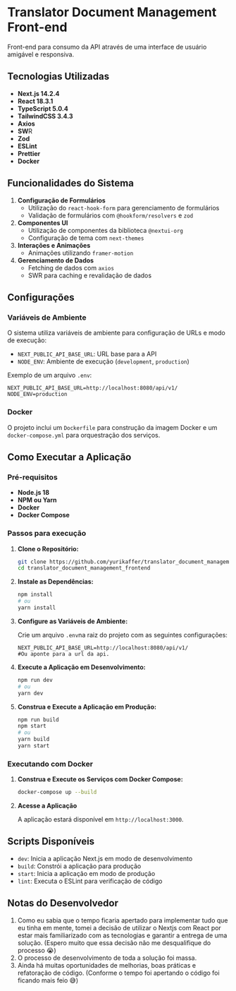 # Translator Document Management Front-end

Front-end para consumo da API através de uma interface de usuário amigável e responsiva.

## Tecnologias Utilizadas

- **Next.js 14.2.4**
- **React 18.3.1**
- **TypeScript 5.0.4**
- **TailwindCSS 3.4.3**
- **Axios**
- **SW**R
- **Zod**
- **ESLint**
- **Prettier**
- **Docker**

## Funcionalidades do Sistema

1. **Configuração de Formulários**
    - Utilização do `react-hook-form` para gerenciamento de formulários
    - Validação de formulários com `@hookform/resolvers` e `zod`
2. **Componentes UI**
    - Utilização de componentes da biblioteca `@nextui-org`
    - Configuração de tema com `next-themes`
3. **Interações e Animações**
    - Animações utilizando `framer-motion`
4. **Gerenciamento de Dados**
    - Fetching de dados com `axios`
    - SWR para caching e revalidação de dados

## Configurações

### Variáveis de Ambiente

O sistema utiliza variáveis de ambiente para configuração de URLs e modo de execução:

- `NEXT_PUBLIC_API_BASE_URL`: URL base para a API
- `NODE_ENV`: Ambiente de execução (`development`, `production`)

Exemplo de um arquivo `.env`:

```
NEXT_PUBLIC_API_BASE_URL=http://localhost:8080/api/v1/
NODE_ENV=production
```

### Docker

O projeto inclui um `Dockerfile` para construção da imagem Docker e um `docker-compose.yml` para orquestração dos serviços.

## Como Executar a Aplicação

### Pré-requisitos

- **Node.js 18**
- **NPM ou Yarn**
- **Docker**
- **Docker Compose**

### Passos para execução

1. **Clone o Repositório:**
    
    ```bash
    git clone https://github.com/yurikaffer/translator_document_management_frontend
    cd translator_document_management_frontend
    ```
    
2. **Instale as Dependências:**
    
    ```bash
    npm install
    # ou
    yarn install
    ```
    
3. **Configure as Variáveis de Ambiente:**
    
    Crie um arquivo `.env`na raiz do projeto com as seguintes configurações:
    
    ```
    NEXT_PUBLIC_API_BASE_URL=http://localhost:8080/api/v1/
    #Ou aponte para a url da api.
    ```
    
4. **Execute a Aplicação em Desenvolvimento:**
    
    ```bash
    npm run dev
    # ou
    yarn dev
    ```
    
5. **Construa e Execute a Aplicação em Produção:**
    
    ```bash
    npm run build
    npm start
    # ou
    yarn build
    yarn start
    
    ```
    

### Executando com Docker

1. **Construa e Execute os Serviços com Docker Compose:**
    
    ```bash
    docker-compose up --build
    ```
    
2. **Acesse a Aplicação**
    
    A aplicação estará disponível em `http://localhost:3000`.
    

## Scripts Disponíveis

- `dev`: Inicia a aplicação Next.js em modo de desenvolvimento
- `build`: Constrói a aplicação para produção
- `start`: Inicia a aplicação em modo de produção
- `lint`: Executa o ESLint para verificação de código

## Notas do Desenvolvedor

1. Como eu sabia que o tempo ficaria apertado para implementar tudo que eu tinha em mente, tomei a decisão de utilizar o Nextjs com React por estar mais familiarizado com as tecnologias e garantir a entrega de uma solução. (Espero muito que essa decisão não me desqualifique do processo 😭)
2. O processo de desenvolvimento de toda a solução foi massa.
3. Ainda há muitas oportunidades de melhorias, boas práticas e refatoração de código. (Conforme o tempo foi apertando o código foi ficando mais feio 😅)